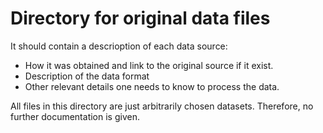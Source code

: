 # Directory for original data files

It should contain a descrioption of each data source:
* How it was obtained and link to the original source if it exist.
* Description of the data format
* Other relevant details one needs to know to process the data.

All files in this directory are just arbitrarily chosen datasets.
Therefore, no further documentation is given.
